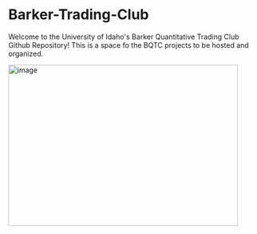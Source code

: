 # Barker-Trading-Club

Welcome to the University of Idaho's Barker Quantitative Trading Club Github Repository! This is a space fo the BQTC projects to be hosted and organized. 


<img width="460" height="324" alt="image" src="https://github.com/user-attachments/assets/2e2ff2d6-5adc-4746-825a-0e1070c4ab24" />

